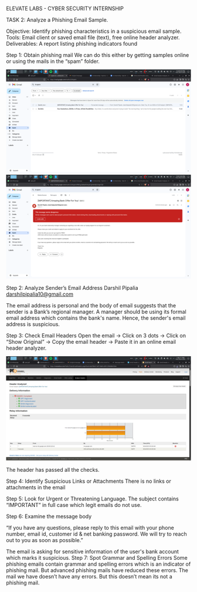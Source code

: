 ELEVATE LABS - CYBER SECURITY INTERNSHIP

TASK 2: Analyze a Phishing Email Sample.

Objective: Identify phishing characteristics in a suspicious email sample.
Tools: Email client or saved email file (text), free online header analyzer.
Deliverables: A report listing phishing indicators found

Step 1: Obtain phishing mail
We can do this either by getting samples online or using the mails in the “spam” folder.

<img src="images/1.png">

<img src="images/2.png">

Step 2: Analyze Sender’s Email Address
Darshil Pipalia <darshilpipalia10@gmail.com>

The email address is personal and the body of email suggests that the sender is a Bank’s regional manager. 
A manager should be using its formal email address which contains the bank's name.
Hence, the sender's email address is suspicious.

Step 3: Check Email Headers
Open the email -> Click on 3 dots -> Click on “Show Original” -> Copy the email header -> Paste it in an online email header analyzer.

<img src="images/3.png">

The header has passed all the checks.

Step 4: Identify Suspicious Links or Attachments
There is no links or attachments in the email

Step 5: Look for Urgent or Threatening Language.
The subject contains “IMPORTANT” in full case which legit emails do not use.

Step 6: Examine the message body

“If you have any questions, please reply to this email with your phone number, email id, customer id & net banking password. We will try to reach out to you as soon as possible.”

The email is asking for sensitive information of the user's bank account which marks it suspicious.
Step 7: Spot Grammar and Spelling Errors
Some phishing emails contain grammar and spelling errors which is an indicator of phishing mail. But advanced phishing mails have reduced these errors.
The mail we have doesn’t have any errors. But this doesn’t mean its not a phishing mail.


